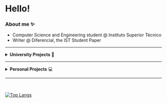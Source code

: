 # Hello!

<!--
**nobnap/nobnap** is a ✨ _special_ ✨ repository because its `README.md` (this file) appears on your GitHub profile.

Here are some ideas to get you started:

- 🔭 I’m currently working on ...
- 🌱 I’m currently learning ...
- 👯 I’m looking to collaborate on ...
- 🤔 I’m looking for help with ...
- 💬 Ask me about ...
- 📫 How to reach me: ...
- 😄 Pronouns: ...
- ⚡ Fun fact: ...
-->

### About me ✨
- Computer Science and Engineering student @ Instituto Superior Técnico
- Writer @ Diferencial, the IST Student Paper

---

<details>
<summary><b>University Projects</b> 🏫</summary>

 ### 1st Year

 <summary>Foundations of Programming</summary>  

 + [1st Project](https://github.com/nobnap/FP-project1)
 + [2nd Project](https://github.com/nobnap/FP-project2)

 [Logic for Programming](https://github.com/nobnap/LP-project)

 <summary>Introduction to Algorithms and Data Structures</summary>  

 + [1st Project](https://github.com/nobnap/IAED-project1)
 + [2nd Project](https://github.com/nobnap/IAED-project2)

 [Introduction to Computer Architecture](https://github.com/nobnap/LP-project)
 ### 2nd Year
 [Object-Oriented Programming](https://github.com/franciscoBSalgueiro/PO-project)

<summary>Operating Systems</summary>  

 + [1st Project](https://github.com/nobnap/SO-project)
 + [2nd Project](https://github.com/nobnap/SO-project2)

 [Analysis and Synthesis of Algorithms](https://github.com/GreenMemory16/ASA)

 [Artificial Intelligence](https://github.com/wisewizardofthestars/AI-project)

 [Databases](https://github.com/GreenMemory16/BD-2022-2023)

 ### 3rd Year
 [Computer Networks](https://github.com/sofia285/RC/tree/user_operations)

</details>

---

<details>
<summary><b>Personal Projects</b> 💻</summary>

<summary>
<a href="https://github.com/nobnap/tasky-cli">Tasky</a></summary>  

- Command Line To-Do list written in Rust
</details>

---
<br>

[![Top Langs](https://github-readme-stats.vercel.app/api/top-langs/?username=nobnap&theme=dracula&layout=compact)](https://github.com/anuraghazra/github-readme-stats)
